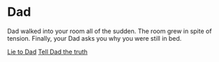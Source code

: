 # Dad
Dad walked into your room all of the sudden. The room grew in spite of tension. Finally, your Dad asks you why you were still in bed.

[Lie to Dad](lie.md)
[Tell Dad the truth](truth.md)
